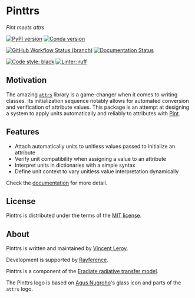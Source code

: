 # Pinttrs

*Pint meets attrs*

[![PyPI version](https://img.shields.io/pypi/v/pinttrs?color=blue&style=flat-square)](https://pypi.org/project/pinttrs)
[![Conda version](https://img.shields.io/conda/v/eradiate/pinttrs?color=blue&style=flat-square)](https://anaconda.org/eradiate/pinttrs)

[![GitHub Workflow Status (branch)](https://img.shields.io/github/actions/workflow/status/leroyvn/pinttrs/ci.yml?branch=main&style=flat-square)](https://github.com/leroyvn/pinttrs/actions/workflows/ci.yml)
[![Documentation Status](https://img.shields.io/readthedocs/pinttrs?style=flat-square)](https://pinttrs.readthedocs.io)

[![Code style: black](https://img.shields.io/badge/code%20style-black-black?style=flat-square)](https://black.readthedocs.io)
[![Linter: ruff](https://img.shields.io/badge/%E2%9A%A1%EF%B8%8F-ruff-red?style=flat-square)](https://ruff.rs)

## Motivation

The amazing [`attrs`](https://www.attrs.org) library is a game-changer when it
comes to writing classes. Its initialization sequence notably allows for
automated conversion and verification of attribute values. This package is an
attempt at designing a system to apply units automatically and reliably to
attributes with [Pint](https://pint.readthedocs.io).

## Features

- Attach automatically units to unitless values passed to initialize an attribute
- Verify unit compatibility when assigning a value to an attribute
- Interpret units in dictionaries with a simple syntax
- Define unit context to vary unitless value interpretation dynamically

Check the [documentation](https://pinttrs.readthedocs.io) for more detail.

## License

Pinttrs is distributed under the terms of the
[MIT license](https://choosealicense.com/licenses/mit/).

## About

Pinttrs is written and maintained by [Vincent Leroy](https://github.com/leroyvn).

Development is supported by [Rayference](https://www.rayference.eu).

Pinttrs is a component of the
[Eradiate radiative transfer model](https://www.eradiate.eu).

The Pinttrs logo is based on
[Agus Nugroho](https://www.iconfinder.com/nugrohoagus)'s glass icon and parts of
the ``attrs`` logo.
